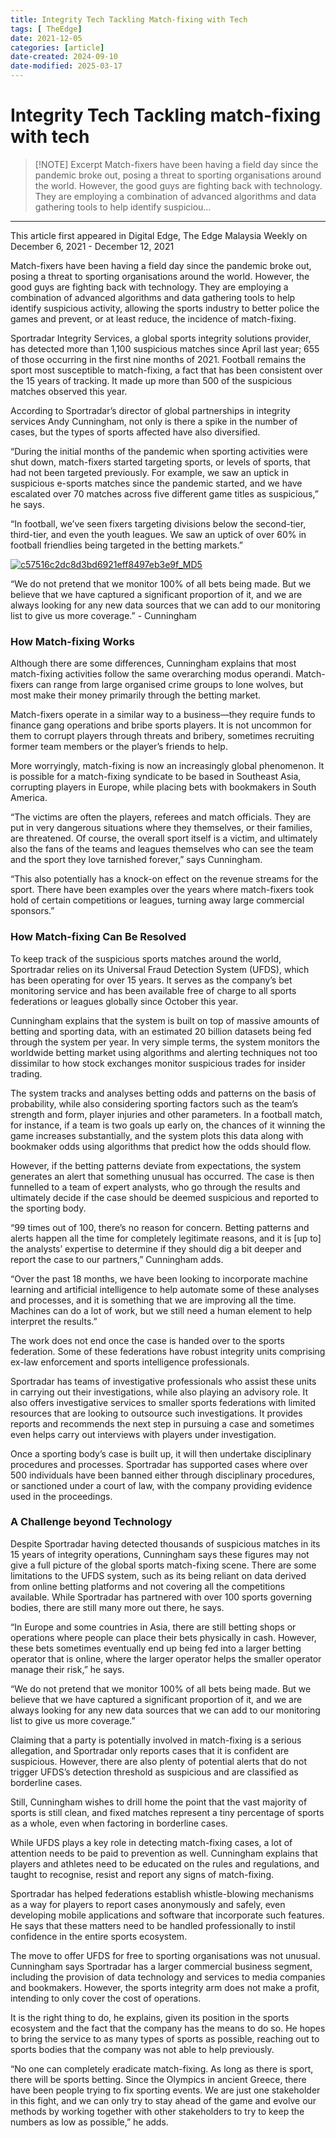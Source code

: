```yaml
---
title: Integrity Tech Tackling Match-fixing with Tech
tags: [ TheEdge]
date: 2021-12-05
categories: [article]
date-created: 2024-09-10
date-modified: 2025-03-17
---
```


# Integrity Tech Tackling match-fixing with tech

> [!NOTE] Excerpt
> Match-fixers have been having a field day since the pandemic broke out, posing a threat to sporting organisations around the world. However, the good guys are fighting back with technology. They are employing a combination of advanced algorithms and data gathering tools to help identify suspiciou…

---

This article first appeared in Digital Edge, The Edge Malaysia Weekly on December 6, 2021 - December 12, 2021

Match-fixers have been having a field day since the pandemic broke out, posing a threat to sporting organisations around the world. However, the good guys are fighting back with technology. They are employing a combination of advanced algorithms and data gathering tools to help identify suspicious activity, allowing the sports industry to better police the games and prevent, or at least reduce, the incidence of match-fixing.

Sportradar Integrity Services, a global sports integrity solutions provider, has detected more than 1,100 suspicious matches since April last year; 655 of those occurring in the first nine months of 2021. Football remains the sport most susceptible to match-fixing, a fact that has been consistent over the 15 years of tracking. It made up more than 500 of the suspicious matches observed this year.

According to Sportradar’s director of global partnerships in integrity services Andy Cunningham, not only is there a spike in the number of cases, but the types of sports affected have also diversified.

“During the initial months of the pandemic when sporting activities were shut down, match-fixers started targeting sports, or levels of sports, that had not been targeted previously. For example, we saw an uptick in suspicious e-sports matches since the pandemic started, and we have escalated over 70 matches across five different game titles as suspicious,” he says.

“In football, we’ve seen fixers targeting divisions below the second-tier, third-tier, and even the youth leagues. We saw an uptick of over 60% in football friendlies being targeted in the betting markets.”

[![c57516c2dc8d3bd6921eff8497eb3e9f_MD5](/media/c57516c2dc8d3bd6921eff8497eb3e9f_MD5.jpg)](https://assets.theedgemarkets.com/pictures/DE9-Cunningham-tem1399_theedgemarkets.jpg)

“We do not pretend that we monitor 100% of all bets being made. But we believe that we have captured a significant proportion of it, and we are always looking for any new data sources that we can add to our monitoring list to give us more coverage.” - Cunningham

### How Match-fixing Works

Although there are some differences, Cunningham explains that most match-fixing activities follow the same overarching modus operandi. Match-fixers can range from large organised crime groups to lone wolves, but most make their money primarily through the betting market.

Match-fixers operate in a similar way to a business—they require funds to finance gang operations and bribe sports players. It is not uncommon for them to corrupt players through threats and bribery, sometimes recruiting former team members or the player’s friends to help.

More worryingly, match-fixing is now an increasingly global phenomenon. It is possible for a match-fixing syndicate to be based in Southeast Asia, corrupting players in Europe, while placing bets with bookmakers in South America.

“The victims are often the players, referees and match officials. They are put in very dangerous situations where they themselves, or their families, are threatened. Of course, the overall sport itself is a victim, and ultimately also the fans of the teams and leagues themselves who can see the team and the sport they love tarnished forever,” says Cunningham.

“This also potentially has a knock-on effect on the revenue streams for the sport. There have been examples over the years where match-fixers took hold of certain competitions or leagues, turning away large commercial sponsors.”

### How Match-fixing Can Be Resolved

To keep track of the suspicious sports matches around the world, Sportradar relies on its Universal Fraud Detection System (UFDS), which has been operating for over 15 years. It serves as the company’s bet monitoring service and has been available free of charge to all sports federations or leagues globally since October this year.

Cunningham explains that the system is built on top of massive amounts of betting and sporting data, with an estimated 20 billion datasets being fed through the system per year. In very simple terms, the system monitors the worldwide betting market using algorithms and alerting techniques not too dissimilar to how stock exchanges monitor suspicious trades for insider trading.

The system tracks and analyses betting odds and patterns on the basis of probability, while also considering sporting factors such as the team’s strength and form, player injuries and other parameters. In a football match, for instance, if a team is two goals up early on, the chances of it winning the game increases substantially, and the system plots this data along with bookmaker odds using algorithms that predict how the odds should flow.

However, if the betting patterns deviate from expectations, the system generates an alert that something unusual has occurred. The case is then funnelled to a team of expert analysts, who go through the results and ultimately decide if the case should be deemed suspicious and reported to the sporting body.

“99 times out of 100, there’s no reason for concern. Betting patterns and alerts happen all the time for completely legitimate reasons, and it is \[up to\] the analysts’ expertise to determine if they should dig a bit deeper and report the case to our partners,” Cunningham adds.

“Over the past 18 months, we have been looking to incorporate machine learning and artificial intelligence to help automate some of these analyses and processes, and it is something that we are improving all the time. Machines can do a lot of work, but we still need a human element to help interpret the results.”

The work does not end once the case is handed over to the sports federation. Some of these federations have robust integrity units comprising ex-law enforcement and sports intelligence professionals.

Sportradar has teams of investigative professionals who assist these units in carrying out their investigations, while also playing an advisory role. It also offers investigative services to smaller sports federations with limited resources that are looking to outsource such investigations. It provides reports and recommends the next step in pursuing a case and sometimes even helps carry out interviews with players under investigation.

Once a sporting body’s case is built up, it will then undertake disciplinary procedures and processes. Sportradar has supported cases where over 500 individuals have been banned either through disciplinary procedures, or sanctioned under a court of law, with the company providing evidence used in the proceedings.

### A Challenge beyond Technology

Despite Sportradar having detected thousands of suspicious matches in its 15 years of integrity operations, Cunningham says these figures may not give a full picture of the global sports match-fixing scene. There are some limitations to the UFDS system, such as its being reliant on data derived from online betting platforms and not covering all the competitions available. While Sportradar has partnered with over 100 sports governing bodies, there are still many more out there, he says.

“In Europe and some countries in Asia, there are still betting shops or operations where people can place their bets physically in cash. However, these bets sometimes eventually end up being fed into a larger betting operator that is online, where the larger operator helps the smaller operator manage their risk,” he says.

“We do not pretend that we monitor 100% of all bets being made. But we believe that we have captured a significant proportion of it, and we are always looking for any new data sources that we can add to our monitoring list to give us more coverage.”

Claiming that a party is potentially involved in match-fixing is a serious allegation, and Sportradar only reports cases that it is confident are suspicious. However, there are also plenty of potential alerts that do not trigger UFDS’s detection threshold as suspicious and are classified as borderline cases.

Still, Cunningham wishes to drill home the point that the vast majority of sports is still clean, and fixed matches represent a tiny percentage of sports as a whole, even when factoring in borderline cases.

While UFDS plays a key role in detecting match-fixing cases, a lot of attention needs to be paid to prevention as well. Cunningham explains that players and athletes need to be educated on the rules and regulations, and taught to recognise, resist and report any signs of match-fixing.

Sportradar has helped federations establish whistle-blowing mechanisms as a way for players to report cases anonymously and safely, even developing mobile applications and software that incorporate such features. He says that these matters need to be handled professionally to instil confidence in the entire sports ecosystem.

The move to offer UFDS for free to sporting organisations was not unusual. Cunningham says Sportradar has a larger commercial business segment, including the provision of data technology and services to media companies and bookmakers. However, the sports integrity arm does not make a profit, intending to only cover the cost of operations.

It is the right thing to do, he explains, given its position in the sports ecosystem and the fact that the company has the means to do so. He hopes to bring the service to as many types of sports as possible, reaching out to sports bodies that the company was not able to help previously.

“No one can completely eradicate match-fixing. As long as there is sport, there will be sports betting. Since the Olympics in ancient Greece, there have been people trying to fix sporting events. We are just one stakeholder in this fight, and we can only try to stay ahead of the game and evolve our methods by working together with other stakeholders to try to keep the numbers as low as possible,” he adds.
